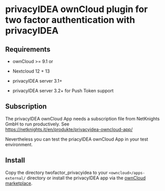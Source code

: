 # privacyIDEA ownCloud plugin for two factor authentication with privacyIDEA

## Requirements

* ownCloud >= 9.1 or
* Nextcloud 12 + 13

* privacyIDEA server 3.1+
* privacyIDEA server 3.2+ for Push Token support

## Subscription

The privacyIDEA ownCloud App needs a subscription file from NetKnights GmbH to run productively.
See https://netknights.it/en/produkte/privacyidea-owncloud-app/

Nevertheless you can test the priacyIDEA ownCloud App in your test environment.

## Install

Copy the directory twofactor_privacyidea to your ``<owncloud>/apps-external/`` directory
or install the privacyIDEA app via the [ownCloud marketplace](https://marketplace.owncloud.com/apps/twofactor_privacyidea).
